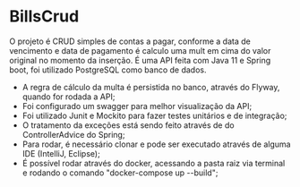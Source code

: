 # BillsCrud
O projeto é CRUD simples de contas a pagar, conforme a data de vencimento e data de pagamento é calculo uma mult em cima do valor original no momento da inserção.
É uma API feita com Java 11 e Spring boot, foi utilizado PostgreSQL como banco de dados.
- A regra de cálculo da multa é persistida no banco, através do Flyway, quando for rodada a API;
- Foi configurado um swagger para melhor visualização da API;
- Foi utilizado Junit e Mockito para fazer testes unitários e de integração;
- O tratamento da exceções está sendo feito através de do ControllerAdvice do Spring;
- Para rodar, é necessário clonar e pode ser executado através de alguma IDE (IntelliJ, Eclipse);
- É possível rodar através do docker, acessando a pasta raiz via terminal e rodando o comando "docker-compose up --build";
